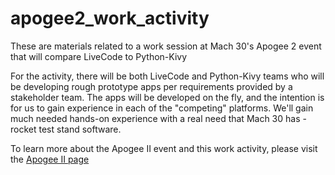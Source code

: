 # apogee2_work_activity
These are materials related to a work session at Mach 30's Apogee 2 event that will compare LiveCode
to Python-Kivy

For the activity, there will be both LiveCode and Python-Kivy teams who will be developing rough
prototype apps per requirements provided by a stakeholder team. The apps will be developed on the
fly, and the intention is for us to gain experience in each of the "competing" platforms. We'll
gain much needed hands-on experience with a real need that Mach 30 has - rocket test stand software.

To learn more about the Apogee II event and this work activity, please visit the [Apogee II page](http://mach30.org/events/apogee/apogee-ii/)
